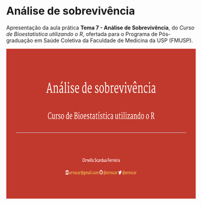 # Análise de sobrevivência

Apresentação da aula prática **Tema 7 - Análise de Sobrevivência**, do _Curso de Bioestatística utilizando o R_, ofertada para o Programa de Pós-graduação em Saúde Coletiva da Faculdade de Medicina da USP (FMUSP).

<p align="center"><img src="capa.png" width="800" height="400" /></p>
